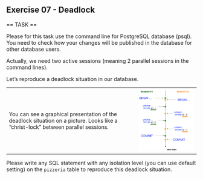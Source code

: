 ## Exercise 07 - Deadlock

== TASK ==

Please for this task use the command line for PostgreSQL database (psql). You need to check how your changes will be published in the database for other database users. 

Actually, we need two active sessions (meaning 2 parallel sessions in the command lines). 

Let’s reproduce a deadlock situation in our database. 


|  |  |
| ------ | ------ |
| You can see a graphical presentation of the deadlock situation on a picture. Looks like a “christ-lock” between parallel sessions. | ![D08_12](../../images/D08_12.png) |

Please write any SQL statement with any isolation level (you can use default setting) on the `pizzeria` table to reproduce this deadlock situation.

